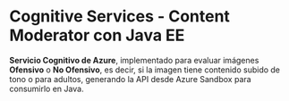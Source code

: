 # Cognitive Services - Content Moderator con Java EE
**Servicio Cognitivo de Azure**, implementado para evaluar imágenes **Ofensivo** o **No Ofensivo**, es decir, si la imagen tiene contenido subido de tono o para adultos, generando la API desde Azure Sandbox para consumirlo en Java.
